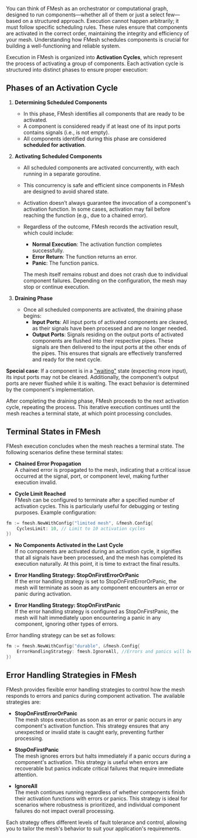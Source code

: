 You can think of FMesh as an orchestrator or computational graph, designed to run components—whether all of them or just a select few—based on a structured approach. Execution cannot happen arbitrarily; it must follow specific scheduling rules. These rules ensure that components are activated in the correct order, maintaining the integrity and efficiency of your mesh. Understanding how FMesh schedules components is crucial for building a well-functioning and reliable system.

Execution in FMesh is organized into **Activation Cycles**, which represent the process of activating a group of components. Each activation cycle is structured into distinct phases to ensure proper execution:

## Phases of an Activation Cycle

1. **Determining Scheduled Components**
    *  In this phase, FMesh identifies all components that are ready to be activated.
    *  A component is considered ready if at least one of its input ports contains signals (i.e., is not empty).
    *  All components identified during this phase are considered **scheduled for activation**.

2. **Activating Scheduled Components**
    *  All scheduled components are activated concurrently, with each running in a separate goroutine.
    *  This concurrency is safe and efficient since components in FMesh are designed to avoid shared state.
    *  Activation doesn’t always guarantee the invocation of a component's activation function. In some cases, activation may fail before reaching the function (e.g., due to a chained error).
    *  Regardless of the outcome, FMesh records the activation result, which could include:

       *  **Normal Execution**: The activation function completes successfully.
       *  **Error Return**: The function returns an error.
       *  **Panic**: The function panics.

       The mesh itself remains robust and does not crash due to individual component failures. Depending on the configuration, the mesh may stop or continue execution.

3. **Draining Phase** 
     *  Once all scheduled components are activated, the draining phase begins:
         *  **Input Ports**: All input ports of activated components are cleared, as their signals have been processed and are no longer needed.
         *  **Output Ports**: Signals residing on the output ports of activated components are flushed into their respective pipes. These signals are then delivered to the input ports at the other ends of the pipes. This ensures that signals are effectively transferred and ready for the next cycle.

**Special case**: If a component is in a ["waiting"](https://github.com/hovsep/fmesh/wiki/5.-Component#waiting-for-inputs) state (expecting more input), its input ports may not be cleared.
Additionally, the component’s output ports are never flushed while it is waiting. The exact behavior is determined by the component's implementation.

After completing the draining phase, FMesh proceeds to the next activation cycle, repeating the process. This iterative execution continues until the mesh reaches a terminal state, at which point processing concludes.


## Terminal States in FMesh

FMesh execution concludes when the mesh reaches a terminal state. The following scenarios define these terminal states:

* **Chained Error Propagation**  
A chained error is propagated to the mesh, indicating that a critical issue occurred at the signal, port, or component level, making further execution invalid.

* **Cycle Limit Reached**  
FMesh can be configured to terminate after a specified number of activation cycles. This is particularly useful for debugging or testing purposes. Example configuration:

```go
fm := fmesh.NewWithConfig("limited mesh", &fmesh.Config{
    CyclesLimit: 10, // Limit to 10 activation cycles
})
```

* **No Components Activated in the Last Cycle**  
If no components are activated during an activation cycle, it signifies that all signals have been processed, and the mesh has completed its execution naturally. At this point, it is time to extract the final results.

* **Error Handling Strategy: StopOnFirstErrorOrPanic**  
If the error handling strategy is set to StopOnFirstErrorOrPanic, the mesh will terminate as soon as any component encounters an error or panic during activation.

* **Error Handling Strategy: StopOnFirstPanic**  
If the error handling strategy is configured as StopOnFirstPanic, the mesh will halt immediately upon encountering a panic in any component, ignoring other types of errors.


Error handling strategy can be set as follows:
```go
fm := fmesh.NewWithConfig("durable", &fmesh.Config{
    ErrorHandlingStrategy: fmesh.IgnoreAll, //Errors and panics will be tolerated
})
```

## Error Handling Strategies in FMesh

FMesh provides flexible error handling strategies to control how the mesh responds to errors and panics during component activation. The available strategies are:

* **StopOnFirstErrorOrPanic**  
The mesh stops execution as soon as an error or panic occurs in any component's activation function.
This strategy ensures that any unexpected or invalid state is caught early, preventing further processing.

* **StopOnFirstPanic**  
The mesh ignores errors but halts immediately if a panic occurs during a component's activation.
This strategy is useful when errors are recoverable but panics indicate critical failures that require immediate attention.

* **IgnoreAll**  
The mesh continues running regardless of whether components finish their activation functions with errors or panics.
This strategy is ideal for scenarios where robustness is prioritized, and individual component failures do not impact overall processing.

Each strategy offers different levels of fault tolerance and control, allowing you to tailor the mesh's behavior to suit your application's requirements.
